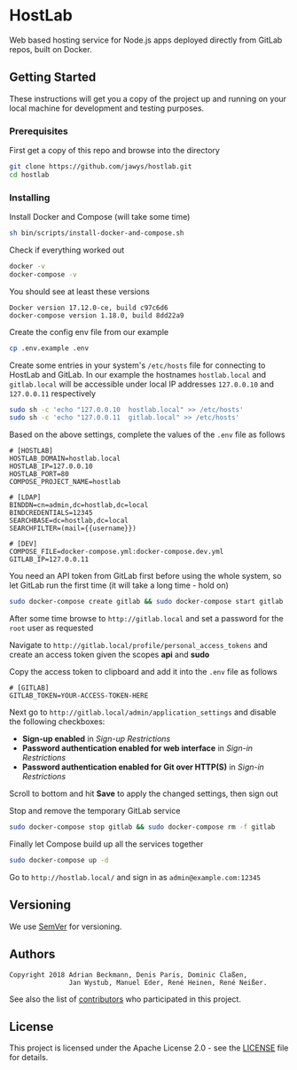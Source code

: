 # HostLab

Web based hosting service for Node.js apps deployed directly from GitLab repos, built on Docker.

## Getting Started

These instructions will get you a copy of the project up and running on your local machine for development and testing purposes.

### Prerequisites

First get a copy of this repo and browse into the directory

```bash
git clone https://github.com/jawys/hostlab.git
cd hostlab
```

### Installing

Install Docker and Compose (will take some time)

```bash
sh bin/scripts/install-docker-and-compose.sh
```

Check if everything worked out

```bash
docker -v
docker-compose -v
```

You should see at least these versions

```text
Docker version 17.12.0-ce, build c97c6d6
docker-compose version 1.18.0, build 8dd22a9
```

Create the config env file from our example

```bash
cp .env.example .env
```

Create some entries in your system's `/etc/hosts` file for connecting to HostLab and GitLab. In our example the hostnames `hostlab.local` and `gitlab.local` will be accessible under local IP addresses `127.0.0.10` and `127.0.0.11` respectively

```bash
sudo sh -c 'echo "127.0.0.10  hostlab.local" >> /etc/hosts'
sudo sh -c 'echo "127.0.0.11  gitlab.local" >> /etc/hosts'
```

Based on the above settings, complete the values of the `.env` file as follows

```dotenv
# [HOSTLAB]
HOSTLAB_DOMAIN=hostlab.local
HOSTLAB_IP=127.0.0.10
HOSTLAB_PORT=80
COMPOSE_PROJECT_NAME=hostlab

# [LDAP]
BINDDN=cn=admin,dc=hostlab,dc=local
BINDCREDENTIALS=12345
SEARCHBASE=dc=hostlab,dc=local
SEARCHFILTER=(mail={{username}})

# [DEV]
COMPOSE_FILE=docker-compose.yml:docker-compose.dev.yml
GITLAB_IP=127.0.0.11
```

You need an API token from GitLab first before using the whole system, so let GitLab run the first time (it will take a long time - hold on)

```bash
sudo docker-compose create gitlab && sudo docker-compose start gitlab
```

After some time browse to `http://gitlab.local` and set a password for the `root` user as requested

Navigate to `http://gitlab.local/profile/personal_access_tokens` and create an access token given the scopes **api** and **sudo**

Copy the access token to clipboard and add it into the `.env` file as follows

```dotenv
# [GITLAB]
GITLAB_TOKEN=YOUR-ACCESS-TOKEN-HERE
```

Next go to `http://gitlab.local/admin/application_settings` and disable the following checkboxes:

* **Sign-up enabled** in *Sign-up Restrictions*
* **Password authentication enabled for web interface** in *Sign-in Restrictions* 
* **Password authentication enabled for Git over HTTP(S)** in *Sign-in Restrictions*

Scroll to bottom and hit **Save** to apply the changed settings, then sign out

Stop and remove the temporary GitLab service

```bash
sudo docker-compose stop gitlab && sudo docker-compose rm -f gitlab
```

Finally let Compose build up all the services together

```bash
sudo docker-compose up -d
```

Go to `http://hostlab.local/` and sign in as `admin@example.com:12345`

<!--
## Deployment

Add additional notes about how to deploy this on a live system

## Built With

* [Framework](https://) - Some framework used
* [Tool1](https://) - Fancy tool
* [Tool2](https://) - Used to do this and that
-->

## Versioning

We use [SemVer](https://semver.org/) for versioning.

## Authors

```text
Copyright 2018 Adrian Beckmann, Denis Paris, Dominic Claßen,
               Jan Wystub, Manuel Eder, René Heinen, René Neißer.
```

See also the list of [contributors](../../contributors) who participated in this project.

## License

This project is licensed under the Apache License 2.0 - see the [LICENSE](LICENSE) file for details.
